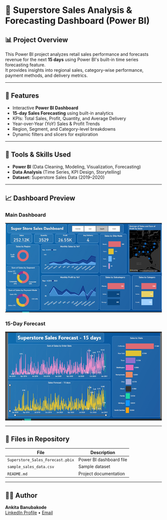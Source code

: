 # 🏪 Superstore Sales Analysis & Forecasting Dashboard (Power BI)

## 📊 Project Overview
This Power BI project analyzes retail sales performance and forecasts revenue for the next **15 days** using Power BI's built-in time series forecasting feature.  
It provides insights into regional sales, category-wise performance, payment methods, and delivery metrics.

---

## 🚀 Features
- Interactive **Power BI Dashboard**
- **15-day Sales Forecasting** using built-in analytics
- KPIs: Total Sales, Profit, Quantity, and Average Delivery
- Year-over-Year (YoY) Sales & Profit Trends
- Region, Segment, and Category-level breakdowns
- Dynamic filters and slicers for exploration

---

## 🧠 Tools & Skills Used
- **Power BI** (Data Cleaning, Modeling, Visualization, Forecasting)
- **Data Analysis** (Time Series, KPI Design, Storytelling)
- **Dataset:** Superstore Sales Data (2019–2020)

---

## 📈 Dashboard Preview
### Main Dashboard
![Sales Dashboard](Dashboard_Overview.png)

### 15-Day Forecast
![Forecast](Forecast_15Days.png)

---

## 📂 Files in Repository
| File | Description |
|------|--------------|
| `Superstore_Sales_Forecast.pbix` | Power BI dashboard file |
| `sample_sales_data.csv` | Sample dataset |
| `README.md` | Project documentation |

---

## 👩‍💻 Author
**Ankita Banubakode**  
[LinkedIn Profile](www.linkedin.com/in/ankita-banu) • [Email](mailto:banubakodeankita@gmail.com)
